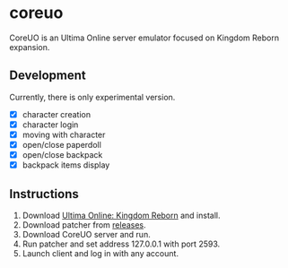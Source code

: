 # coreuo
CoreUO is an Ultima Online server emulator focused on Kingdom Reborn expansion.

## Development
Currently, there is only experimental version.

- [x] character creation
- [x] character login
- [x] moving with character
- [x] open/close paperdoll
- [x] open/close backpack
- [x] backpack items display

## Instructions
1) Download [Ultima Online: Kingdom Reborn](https://www.fileplanet.com/archive/p-52187/Ultima-Online-Kingdom-Reborn-Client) and install.
2) Download patcher from [releases](https://github.com/coreuo/coreuo/releases).
3) Download CoreUO server and run.
4) Run patcher and set address 127.0.0.1 with port 2593.
5) Launch client and log in with any account.

